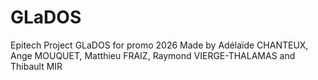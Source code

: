 # GLaDOS
Epitech Project GLaDOS for promo 2026
Made by Adélaïde CHANTEUX, Ange MOUQUET, Matthieu FRAIZ, Raymond VIERGE-THALAMAS and Thibault MIR
